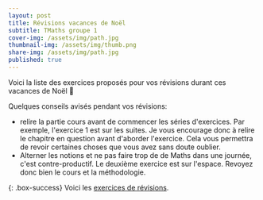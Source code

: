 ```yaml
---
layout: post
title: Révisions vacances de Noël
subtitle: TMaths groupe 1
cover-img: /assets/img/path.jpg
thumbnail-img: /assets/img/thumb.png
share-img: /assets/img/path.jpg
published: true
---
```


Voici la liste des exercices proposés pour vos révisions durant ces vacances de Noël 🎅

Quelques conseils avisés pendant vos révisions:
* relire la partie cours avant de commencer les séries d'exercices. Par exemple, l'exercice 1 est sur les suites. Je vous encourage donc à relire le chapitre en question avant d'aborder l'exercice. Cela vous permettra de revoir certaines choses que vous avez sans doute oublier.
* Alterner les notions et ne pas faire trop de de Maths dans une journée, c'est contre-productif. Le deuxième exercice est sur l'espace. Revoyez donc bien le cours et la méthodologie.
  
  




{: .box-success}
Voici les [exercices de révisions](https://github.com/raveluz/raveluz.github.io/blob/master/pdf/DM.Noel.pdf).




